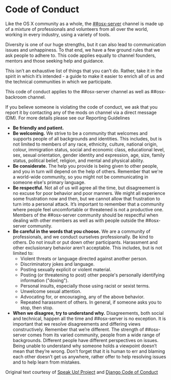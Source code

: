 # Code of Conduct

Like the OS X community as a whole, the [##osx-server](http://webchat.freenode.net/?channels=#%23osx-server) channel is made up of a mixture of professionals and volunteers from all over the world, working in every industry, using a variety of tools.

Diversity is one of our huge strengths, but it can also lead to communication issues and unhappiness. To that end, we have a few ground rules that we ask people to adhere to. This code applies equally to channel founders, mentors and those seeking help and guidance.

This isn’t an exhaustive list of things that you can’t do. Rather, take it in the spirit in which it’s intended - a guide to make it easier to enrich all of us and the technical communities in which we participate.

This code of conduct applies to the ##osx-server channel as well as ##osx-backroom channel.

If you believe someone is violating the code of conduct, we ask that you report it by contacting any of the mods on channel via a direct message (DM). For more details please see our Reporting Guidelines

* **Be friendly and patient.**
* **Be welcoming.** We strive to be a community that welcomes and supports people of all backgrounds and identities. This includes, but is not limited to members of any race, ethnicity, culture, national origin, colour, immigration status, social and economic class, educational level, sex, sexual orientation, gender identity and expression, age, size, family status, political belief, religion, and mental and physical ability.
* **Be considerate.** The help you provide is being given to other people, and you in turn will depend on the help of others. Remember that we're a world-wide community, so you might not be communicating in someone else's primary language.
* **Be respectful.** Not all of us will agree all the time, but disagreement is no excuse for poor behavior and poor manners. We might all experience some frustration now and then, but we cannot allow that frustration to turn into a personal attack. It’s important to remember that a community where people feel uncomfortable or threatened is not a productive one. Members of the ##osx-server community should be respectful when dealing with other members as well as with people outside the ##osx-server community.
* **Be careful in the words that you choose.** We are a community of professionals, and we conduct ourselves professionally. Be kind to others. Do not insult or put down other participants. Harassment and other exclusionary behavior aren't acceptable. This includes, but is not limited to:
  * Violent threats or language directed against another person.
  * Discriminatory jokes and language.
  * Posting sexually explicit or violent material.
  * Posting (or threatening to post) other people's personally identifying information ("doxing").
  * Personal insults, especially those using racist or sexist terms.
  * Unwelcome sexual attention.
  * Advocating for, or encouraging, any of the above behavior.
  * Repeated harassment of others. In general, if someone asks you to stop, then stop.
* **When we disagree, try to understand why.** Disagreements, both social and technical, happen all the time and ##osx-server is no exception. It is important that we resolve disagreements and differing views constructively. Remember that we’re different. The strength of ##osx-server comes from its varied community, people from a wide range of backgrounds. Different people have different perspectives on issues. Being unable to understand why someone holds a viewpoint doesn’t mean that they’re wrong. Don’t forget that it is human to err and blaming each other doesn’t get us anywhere, rather offer to help resolving issues and to help learn from mistakes.

Original text courtesy of [Speak Up! Project](http://speakup.io/coc.html) and [Django Code of Conduct](https://www.djangoproject.com/conduct/)
